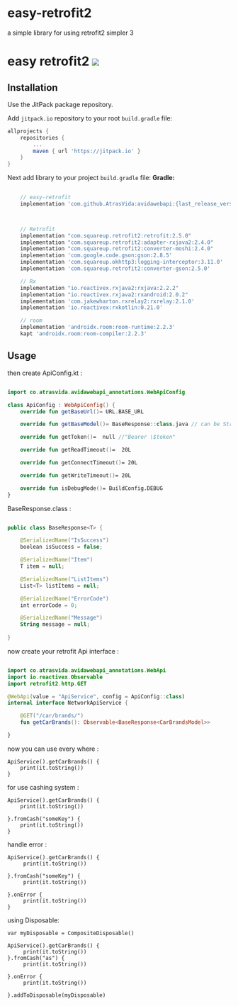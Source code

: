 # easy-retrofit2
a simple library for using retrofit2 simpler 3

# easy retrofit2   [![](https://jitpack.io/v/AtrasVida/avidawebapi.svg)](https://jitpack.io/#AtrasVida/avidawebapi)



## Installation
Use the JitPack package repository.

Add `jitpack.io` repository to your root `build.gradle` file:
```groovy
allprojects {
    repositories {
        ...
        maven { url 'https://jitpack.io' }
    }
}
```

Next add library to your project `build.gradle` file:
**Gradle:**
```groovy
   
    // easy-retrofit
    implementation 'com.github.AtrasVida:avidawebapi:{last_release_version}'



    // Retrofit
    implementation "com.squareup.retrofit2:retrofit:2.5.0"
    implementation "com.squareup.retrofit2:adapter-rxjava2:2.4.0"
    implementation "com.squareup.retrofit2:converter-moshi:2.4.0"
    implementation 'com.google.code.gson:gson:2.8.5'
    implementation 'com.squareup.okhttp3:logging-interceptor:3.11.0'
    implementation 'com.squareup.retrofit2:converter-gson:2.5.0'

    // Rx
    implementation "io.reactivex.rxjava2:rxjava:2.2.2"
    implementation "io.reactivex.rxjava2:rxandroid:2.0.2"
    implementation 'com.jakewharton.rxrelay2:rxrelay:2.1.0'
    implementation 'io.reactivex:rxkotlin:0.21.0'

    // room
    implementation 'androidx.room:room-runtime:2.2.3'
    kapt 'androidx.room:room-compiler:2.2.3'

```


## Usage


then create ApiConfig.kt :
```kotlin

import co.atrasvida.avidawebapi_annotations.WebApiConfig

class ApiConfig : WebApiConfig() {
    override fun getBaseUrl()= URL.BASE_URL

    override fun getBaseModel()= BaseResponse::class.java // can be String or Object

    override fun getToken()=  null //"Bearer \$token"

    override fun getReadTimeout()=  20L

    override fun getConnectTimeout()= 20L

    override fun getWriteTimeout()= 20L

    override fun isDebugMode()= BuildConfig.DEBUG
}
```

BaseResponse.class :
```kotlin

public class BaseResponse<T> {

    @SerializedName("IsSuccess")
    boolean isSuccess = false;

    @SerializedName("Item")
    T item = null;

    @SerializedName("ListItems")
    List<T> listItems = null;

    @SerializedName("ErrorCode")
    int errorCode = 0;

    @SerializedName("Message")
    String message = null;
    
}

```

now create your retrofit Api interface :
```kotlin

import co.atrasvida.avidawebapi_annotations.WebApi
import io.reactivex.Observable
import retrofit2.http.GET

@WebApi(value = "ApiService", config = ApiConfig::class)
internal interface NetworkApiService {

    @GET("/car/brands/")
    fun getCarBrands(): Observable<BaseResponse<CarBrandsModel>>

}
```

now you can use every where :
```
ApiService().getCarBrands() {
    print(it.toString())
}

```

for use cashing system :
```
ApiService().getCarBrands() {
    print(it.toString())

}.fromCash("someKey") {
    print(it.toString())
}
```

handle error :

```
ApiService().getCarBrands() {
     print(it.toString())

}.fromCash("someKey") {
     print(it.toString())

}.onError {
     print(it.toString())
}
```

using Disposable:

```
var myDisposable = CompositeDisposable()

ApiService().getCarBrands() {
     print(it.toString())
}.fromCash("as") {
     print(it.toString())

}.onError {
     print(it.toString())

}.addToDisposable(myDisposable)
```




